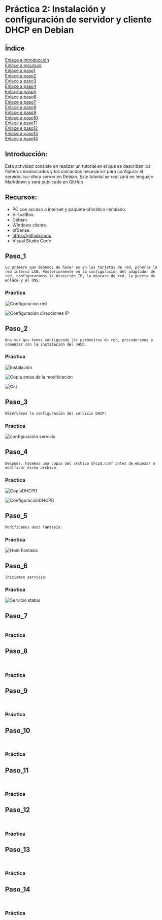 # Práctica 2: Instalación y configuración de servidor y cliente DHCP en Debian
## Índice
[Enlace a introducción](#introducción)   
[Enlace a recursos](#recursos)    
[Enlace a paso1](#paso1)  
[Enlace a paso2](#paso2)  
[Enlace a paso3](#paso3)  
[Enlace a paso4](#paso4)  
[Enlace a paso5](#paso5)   
[Enlace a paso6](#paso6)  
[Enlace a paso7](#paso7)  
[Enlace a paso8](#paso8)  
[Enlace a paso9](#paso9)  
[Enlace a paso10](#paso10)  
[Enlace a paso11](#paso11)  
[Enlace a paso12](#paso12)  
[Enlace a paso13](#paso13)  
[Enlace a paso14](#paso14)  

## Introducción:

Esta actividad consiste en realizar un tutorial en el que se describan los ficheros involucrados y los comandos necesarios para configurar el servidor isc-dhcp server en Debian. Este tutorial se realizará en lenguaje Markdown y será publicado en GitHub

## Recursos:
* PC con acceso a internet y paquete ofimático instalado.
* VirtualBox.
* Debian. 
* Windows cliente.
* pfSense.
* https://github.com/
* Visual Studio Code

## Paso_1
``` 
Lo primero que debemos de hacer es en las tarjetas de red, ponerle la red interna LAN. Posteriormente en la configuración del adaptador de red, configuraremos la dirección IP, la máscara de red, la puerta de enlace y el DNS:
``` 
### Práctica
![Configuracion red](files/CapturaRed.png "Imagen Captura de red")

![Configuración direcciones IP](files/CapturaConfIP.PNG)

## Paso_2
``` 
Una vez que hemos configurado los parámetros de red, procederemos a comenzar con la instalación del DHCP.
``` 
### Práctica
![Instalación](files/CapturaInstalacion.PNG)

![Copia antes de la modificacion](files/CapturaCopia.PNG)

![Cat](files/CapturaCatEnp0s3.PNG)

## Paso_3
``` 
Observamos la configuración del servicio DHCP:
``` 
### Práctica
![configuración servicio](files/CapturaConfServicioDHCP.PNG)
## Paso_4
``` 
Después, hacemos una copia del archivo dhcpd.conf antes de empezar a modificar dicho archivo.

``` 
### Práctica
![CopiaDHCPD](files/CapturaCopiaDHCPD.PNG)

![ConfiguraciónDHCPD](files/CapturaConfDHCPD.PNG)
## Paso_5
``` 
Modificamos Host Fantasía:

``` 
### Práctica
![Host Fantasia](files/CapturaHost.PNG)
## Paso_6
``` 
Iniciamos servicio:
``` 
### Práctica
![Servicio status](files/Capturaactive.PNG)
## Paso_7
``` 

``` 
### Práctica

## Paso_8
``` 


``` 
### Práctica

## Paso_9
``` 


``` 
### Práctica

## Paso_10
``` 


``` 
### Práctica

## Paso_11
``` 


``` 
### Práctica

## Paso_12
``` 


``` 
### Práctica

## Paso_13
``` 


``` 
### Práctica

## Paso_14
``` 


``` 
### Práctica